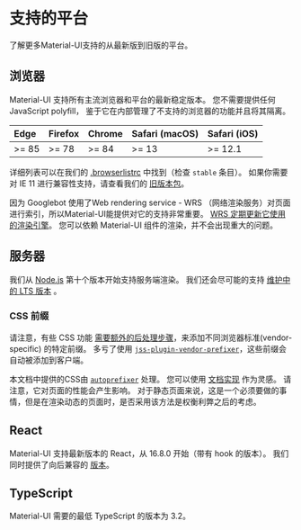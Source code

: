 # 支持的平台

<p class="description">了解更多Material-UI支持的从最新版到旧版的平台。</p>

## 浏览器

Material-UI 支持所有主流浏览器和平台的最新稳定版本。 您不需要提供任何 JavaScript polyfill， 鉴于它在内部管理了不支持的浏览器的功能并且将其隔离。

<!-- #stable-snapshot -->

| Edge  | Firefox | Chrome | Safari (macOS) | Safari (iOS) |
|:----- |:------- |:------ |:-------------- |:------------ |
| >= 85 | >= 78   | >= 84  | >= 13          | >= 12.1      |

<!-- #default-branch-switch -->

详细列表可以在我们的 [.browserlistrc](https://github.com/mui-org/material-ui/blob/next/.browserslistrc#L12-L27) 中找到（检查 `stable` 条目）。 如果你需要对 IE 11 进行兼容性支持，请查看我们的 [旧版本包](/guides/minimizing-bundle-size/#legacy-bundle)。

因为 Googlebot 使用了Web rendering service - WRS （网络渲染服务）对页面进行索引，所以Material-UI能提供对它的支持非常重要。 [WRS 定期更新它使用的渲染引擎](https://webmasters.googleblog.com/2019/05/the-new-evergreen-googlebot.html)。 您可以依赖 Material-UI 组件的渲染，并不会出现重大的问题。

## 服务器

<!-- #stable-snapshot -->

我们从 [Node.js](https://github.com/nodejs/node) 第十个版本开始支持服务端渲染。 我们还会尽可能的支持 [维护中的 LTS 版本](https://github.com/nodejs/Release#release-schedule) 。

### CSS 前缀

请注意，有些 CSS 功能 [需要额外的后处理步骤](https://github.com/cssinjs/jss/issues/279)，来添加不同浏览器标准(vendor-specific) 的特定前缀。 多亏了使用 [`jss-plugin-vendor-prefixer`](https://www.npmjs.com/package/jss-plugin-vendor-prefixer)，这些前缀会自动被添加到客户端。

本文档中提供的CSS由 [`autoprefixer`](https://www.npmjs.com/package/autoprefixer) 处理。 您可以使用 [文档实现](https://github.com/mui-org/material-ui/blob/47aa5aeaec1d4ac2c08fd0e84277d6b91e497557/pages/_document.js#L123) 作为灵感。 请注意，它对页面的性能会产生影响。 对于静态页面来说，这是一个必须要做的事情，但是在渲染动态的页面时，是否采用该方法是权衡利弊之后的考虑。

## React

Material-UI 支持最新版本的 React，从 16.8.0 开始（带有 hook 的版本）。 我们同时提供了向后兼容的 [版本](https://material-ui.com/versions/)。

## TypeScript

Material-UI 需要的最低 TypeScript 的版本为 3.2。
